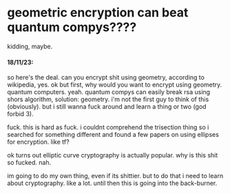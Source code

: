 # geometric encryption can beat quantum compys????

kidding, maybe.

#### 18/11/23:  

so here's the deal. can you encrypt shit using geometry, according to wikipedia, yes. ok but first, why would you want to encrypt using geometry. quantum computers. yeah. quantum compys can easily break rsa using shors algorithm, solution: geometry. i'm not the first guy to think of this (obviously). but i still wanna fuck around and learn a thing or two (god forbid 3).

fuck. this is hard as fuck. i couldnt comprehend the trisection thing so i searched for something different and found a few papers on using ellipses for encryption. like tf?

ok turns out elliptic curve cryptography is actually popular. why is this shit so fucked.  nah.

im going to do my own thing, even if its shittier. but to do that i need to learn about cryptography. like a lot. until then this is going into the back-burner.


